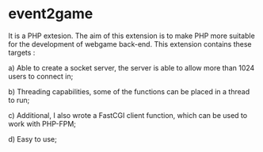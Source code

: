 event2game
==========

It is a PHP extesion. The aim of this extension is to make PHP more suitable for the development of webgame back-end.
This extension contains these targets : 

a) Able to create a socket server, the server is able to allow more than 1024 users to connect in;

b) Threading capabilities, some of the functions can be placed in a thread to run;

c) Additional, I also wrote a FastCGI client function, which can be used to work with PHP-FPM;

d) Easy to use;
 
